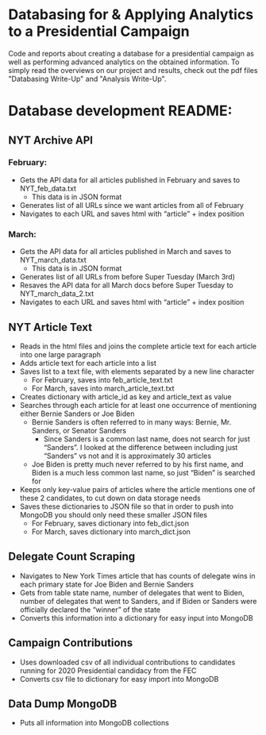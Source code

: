 # Databasing for & Applying Analytics to a Presidential Campaign
Code and reports about creating a database for a presidential campaign as well as performing advanced analytics on the obtained information. To simply read the overviews on our project and results, check out the pdf files "Databasing Write-Up" and "Analysis Write-Up".

# Database development README:
## NYT Archive API
### February:
  - Gets the API data for all articles published in February and saves to NYT_feb_data.txt
      - This data is in JSON format
  - Generates list of all URLs since we want articles from all of February
  - Navigates to each URL and saves html with “article” + index position

### March:
  - Gets the API data for all articles published in March and saves to NYT_march_data.txt
      - This data is in JSON format
  - Generates list of all URLs from before Super Tuesday (March 3rd)
  - Resaves the API data for all March docs before Super Tuesday to NYT_march_data_2.txt
  - Navigates to each URL and saves html with “article” + index position

## NYT Article Text
  - Reads in the html files and joins the complete article text for each article into one large paragraph
  - Adds article text for each article into a list
  - Saves list to a text file, with elements separated by a new line character
      - For February, saves into feb_article_text.txt
      - For March, saves into march_article_text.txt
  - Creates dictionary with article_id as key and article_text as value
  - Searches through each article for at least one occurrence of mentioning either Bernie Sanders or Joe Biden
      - Bernie Sanders is often referred to in many ways: Bernie, Mr. Sanders, or Senator Sanders
          - Since Sanders is a common last name, does not search for just “Sanders”. I looked at the difference between including just “Sanders” vs not and it is approximately 30 articles
      - Joe Biden is pretty much never referred to by his first name, and Biden is a much less common last name, so just “Biden” is searched for
  - Keeps only key-value pairs of articles where the article mentions one of these 2 candidates, to cut down on data storage needs
  - Saves these dictionaries to JSON file so that in order to push into MongoDB you should only need these smaller JSON files
      - For February, saves dictionary into feb_dict.json
      - For March, saves dictionary into march_dict.json

## Delegate Count Scraping
  - Navigates to New York Times article that has counts of delegate wins in each primary state for Joe Biden and Bernie Sanders
  - Gets from table state name, number of delegates that went to Biden, number of delegates that went to Sanders, and if Biden or Sanders were officially declared the “winner” of the state
  - Converts this information into a dictionary for easy input into MongoDB
  
## Campaign Contributions
  - Uses downloaded csv of all individual contributions to candidates running for 2020 Presidential candidacy from the FEC
  - Converts csv file to dictionary for easy import into MongoDB

## Data Dump MongoDB
  - Puts all information into MongoDB collections
